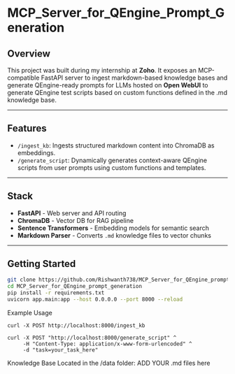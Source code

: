 # MCP_Server_for_QEngine_Prompt_Generation

## Overview

This project was built during my internship at **Zoho**. It exposes an MCP-compatible FastAPI server to ingest markdown-based knowledge bases and generate QEngine-ready prompts for LLMs hosted on **Open WebUI** to generate QEngine test scripts based on custom functions defined in the .md knowledge base.

---

## Features

- `/ingest_kb`: Ingests structured markdown content into ChromaDB as embeddings.
- `/generate_script`: Dynamically generates context-aware QEngine scripts from user prompts using custom functions and templates.

---

## Stack

- **FastAPI** - Web server and API routing  
- **ChromaDB** - Vector DB for RAG pipeline  
- **Sentence Transformers** - Embedding models for semantic search  
- **Markdown Parser** - Converts `.md` knowledge files to vector chunks

---

## Getting Started

```bash
git clone https://github.com/Rishwanth738/MCP_Server_for_QEngine_prompt_generation.git
cd MCP_Server_for_QEngine_prompt_generation
pip install -r requirements.txt
uvicorn app.main:app --host 0.0.0.0 --port 8000 --reload
```

Example Usage
```
curl -X POST http://localhost:8000/ingest_kb

curl -X POST "http://localhost:8000/generate_script" ^
     -H "Content-Type: application/x-www-form-urlencoded" ^
     -d "task=your_task_here"
```

Knowledge Base
Located in the /data folder:
ADD YOUR .md files here

